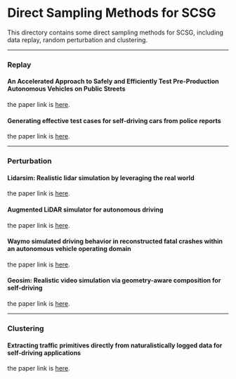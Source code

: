 # Direct Sampling Methods for SCSG

This directory contains some direct sampling methods for SCSG, including data replay, random perturbation and clustering.

---

### Replay

#### An Accelerated Approach to Safely and Efficiently Test Pre-Production Autonomous Vehicles on Public Streets
the paper link is [here](https://ieeexplore.ieee.org/stamp/stamp.jsp?tp=&arnumber=8569371).

#### Generating effective test cases for self-driving cars from police reports
the paper link is [here](https://www.researchgate.net/profile/Alessio-Gambi/publication/335092283_Generating_effective_test_cases_for_self-driving_cars_from_police_reports/links/5d6d03a6a6fdcc547d726e2c/Generating-effective-test-cases-for-self-driving-cars-from-police-reports.pdf).

---

### Perturbation

#### Lidarsim: Realistic lidar simulation by leveraging the real world
the paper link is [here](https://openaccess.thecvf.com/content_CVPR_2020/papers/Manivasagam_LiDARsim_Realistic_LiDAR_Simulation_by_Leveraging_the_Real_World_CVPR_2020_paper.pdf).

#### Augmented LiDAR simulator for autonomous driving
the paper link is [here](https://arxiv.org/pdf/1811.07112).

#### Waymo simulated driving behavior in reconstructed fatal crashes within an autonomous vehicle operating domain
the paper link is [here](https://www.sciencedirect.com/science/article/pii/S0001457521004851/pdfft?md5=65a9053697530f269e83f8a33d933e45&pid=1-s2.0-S0001457521004851-main.pdf).

#### Geosim: Realistic video simulation via geometry-aware composition for self-driving
the paper link is [here](https://openaccess.thecvf.com/content/CVPR2021/papers/Chen_GeoSim_Realistic_Video_Simulation_via_Geometry-Aware_Composition_for_Self-Driving_CVPR_2021_paper.pdf).

---

### Clustering


#### Extracting traffic primitives directly from naturalistically logged data for self-driving applications
the paper link is [here](https://arxiv.org/pdf/1709.03553).